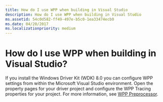 ```yaml
---
title: How do I use WPP when building in Visual Studio
description: How do I use WPP when building in Visual Studio
ms.assetid: 54c0d582-ff49-497e-b5c0-1ea33474ecb0
ms.date: 04/20/2017
ms.localizationpriority: medium
---
```


# How do I use WPP when building in Visual Studio?


If you install the Windows Driver Kit (WDK) 8.0 you can configure WPP settings from within the Microsoft Visual Studio environment. Open the property pages for your driver project and configure the WPP Tracing properties for your project. For more information, see [WPP Preprocessor](wpp-preprocessor.md).

 

 





